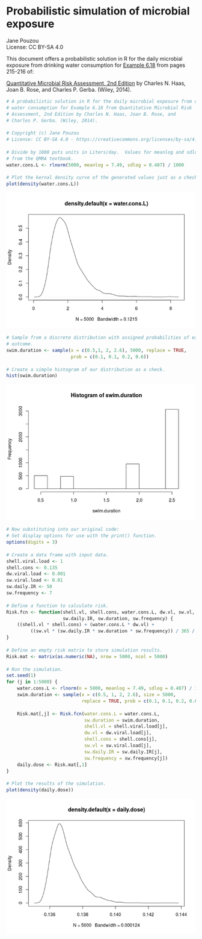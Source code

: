 # Probabilistic simulation of microbial exposure
Jane Pouzou  
License: CC BY-SA 4.0  

This document offers a probabilistic solution in R for the daily microbial 
exposure from drinking water consumption for [Example 6.18](https://books.google.com/books?id=ejTKAwAAQBAJ&lpg=PT265&ots=6q9TSELe3B&pg=PT265#v=onepage&q&f=false) from pages 215-216 of:

[Quantitative Microbial Risk Assessment, 2nd Edition](http://www.wiley.com/WileyCDA/WileyTitle/productCd-1118145291,subjectCd-CH20.html) 
by Charles N. Haas, Joan B. Rose, and Charles P. Gerba. (Wiley, 2014).


```r
# A probabilistic solution in R for the daily microbial exposure from drinking
# water consumption for Example 6.18 from Quantitative Microbial Risk 
# Assessment, 2nd Edition by Charles N. Haas, Joan B. Rose, and 
# Charles P. Gerba. (Wiley, 2014).

# Copyright (c) Jane Pouzou
# License: CC BY-SA 4.0 - https://creativecommons.org/licenses/by-sa/4.0/

# Divide by 1000 puts units in Liters/day.  Values for meanlog and sdlog are 
# from the QMRA textbook.
water.cons.L <- rlnorm(5000, meanlog = 7.49, sdlog = 0.407) / 1000

# Plot the kernal density curve of the generated values just as a check.
plot(density(water.cons.L))
```

![](ex0618prob_files/figure-html/unnamed-chunk-1-1.png)<!-- -->

```r
# Sample from a discrete distribution with assigned probabilities of each 
# outcome.
swim.duration <- sample(x = c(0.5,1, 2, 2.6), 5000, replace = TRUE, 
                        prob = c(0.1, 0.1, 0.2, 0.6))

# Create a simple histogram of our distribution as a check.
hist(swim.duration)
```

![](ex0618prob_files/figure-html/unnamed-chunk-1-2.png)<!-- -->

```r
# Now substituting into our original code:
# Set display options for use with the print() function.
options(digits = 3)

# Create a data frame with input data.
shell.viral.load <- 1
shell.cons <- 0.135
dw.viral.load <- 0.001
sw.viral.load <- 0.01
sw.daily.IR <- 50
sw.frequency <- 7

# Define a function to calculate risk.
Risk.fcn <- function(shell.vl, shell.cons, water.cons.L, dw.vl, sw.vl, 
                     sw.daily.IR, sw.duration, sw.frequency) {
    ((shell.vl * shell.cons) + (water.cons.L * dw.vl) + 
         ((sw.vl * (sw.daily.IR * sw.duration * sw.frequency)) / 365 / 1000))
}

# Define an empty risk matrix to store simulation results.
Risk.mat <- matrix(as.numeric(NA), nrow = 5000, ncol = 5000)

# Run the simulation.
set.seed(1)
for (j in 1:5000) {
    water.cons.L <- rlnorm(n = 5000, meanlog = 7.49, sdlog = 0.407) / 1000
    swim.duration <- sample(x = c(0.5, 1, 2, 2.6), size = 5000,
                            replace = TRUE, prob = c(0.1, 0.1, 0.2, 0.6))
    
    Risk.mat[,j] <- Risk.fcn(water.cons.L = water.cons.L, 
                             sw.duration = swim.duration, 
                             shell.vl = shell.viral.load[j], 
                             dw.vl = dw.viral.load[j], 
                             shell.cons = shell.cons[j], 
                             sw.vl = sw.viral.load[j], 
                             sw.daily.IR = sw.daily.IR[j], 
                             sw.frequency = sw.frequency[j])
    daily.dose <- Risk.mat[,1]
}

# Plot the results of the simulation.
plot(density(daily.dose))
```

![](ex0618prob_files/figure-html/unnamed-chunk-1-3.png)<!-- -->
